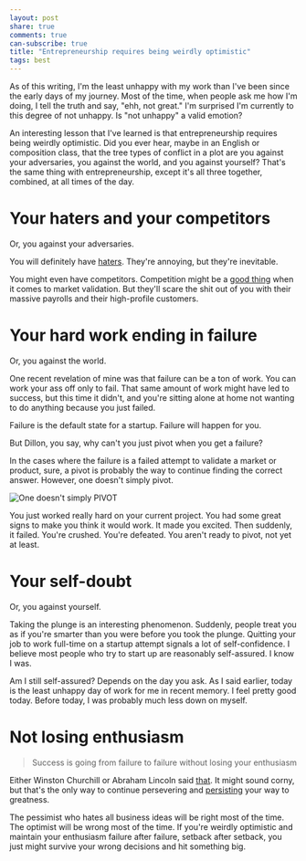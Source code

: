 ```yaml
---
layout: post
share: true
comments: true
can-subscribe: true
title: "Entrepreneurship requires being weirdly optimistic"
tags: best
---
```


As of this writing, I'm the least unhappy with my work than I've been since the early days of my journey. Most of the time, when people ask me how I'm doing, I tell the truth and say, "ehh, not great." I'm surprised I'm currently to this degree of not unhappy. Is "not unhappy" a valid emotion?

An interesting lesson that I've learned is that entrepreneurship requires being weirdly optimistic. Did you ever hear, maybe in an English or composition class, that the tree types of conflict in a plot are you against your adversaries, you against the world, and you against yourself? That's the same thing with entrepreneurship, except it's all three together, combined, at all times of the day.

# Your haters and your competitors

Or, you against your adversaries.

You will definitely have <a href="http://www.dillonforrest.com/startup/all-about-haters/" target="_blank">haters</a>. They're annoying, but they're inevitable.

You might even have competitors. Competition might be a <a href="http://www.dillonforrest.com/startup/can-i-compete-with-an-existing-idea/" target="_blank">good thing</a> when it comes to market validation. But they'll scare the shit out of you with their massive payrolls and their high-profile customers.

# Your hard work ending in failure

Or, you against the world.

One recent revelation of mine was that failure can be a ton of work. You can work your ass off only to fail. That same amount of work might have led to success, but this time it didn't, and you're sitting alone at home not wanting to do anything because you just failed.

Failure is the default state for a startup. Failure will happen for you.

But Dillon, you say, why can't you just pivot when you get a failure?

In the cases where the failure is a failed attempt to validate a market or product, sure, a pivot is probably the way to continue finding the correct answer. However, one doesn't simply pivot.

<p class="center">
<img src="http://i.imgur.com/GRpUeN1.jpg" alt="One doesn't simply PIVOT" />
</p>

You just worked really hard on your current project. You had some great signs to make you think it would work. It made you excited. Then suddenly, it failed. You're crushed. You're defeated. You aren't ready to pivot, not yet at least.

# Your self-doubt

Or, you against yourself.

Taking the plunge is an interesting phenomenon. Suddenly, people treat you as if you're smarter than you were before you took the plunge. Quitting your job to work full-time on a startup attempt signals a lot of self-confidence. I believe most people who try to start up are reasonably self-assured. I know I was.

Am I still self-assured? Depends on the day you ask. As I said earlier, today is the least unhappy day of work for me in recent memory. I feel pretty good today. Before today, I was probably much less down on myself.

# Not losing enthusiasm

> Success is going from failure to failure without losing your enthusiasm

Either Winston Churchill or Abraham Lincoln said <a href="http://quoteinvestigator.com/2014/06/28/success/" target="_blank">that</a>. It might sound corny, but that's the only way to continue persevering and <a href="http://www.dillonforrest.com/startup/being-persistent-vs-being-annoying/" target="_blank">persisting</a> your way to greatness.

The pessimist who hates all business ideas will be right most of the time. The optimist will be wrong most of the time. If you're weirdly optimistic and maintain your enthusiasm failure after failure, setback after setback, you just might survive your wrong decisions and hit something big.